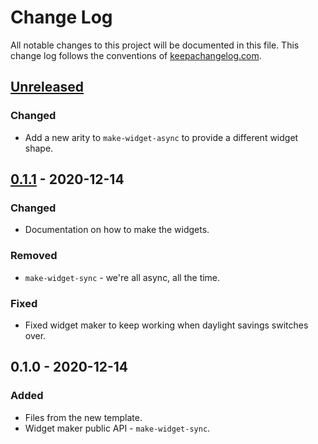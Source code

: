 # Change Log
All notable changes to this project will be documented in this file. This change log follows the conventions of [keepachangelog.com](http://keepachangelog.com/).

## [Unreleased]
### Changed
- Add a new arity to `make-widget-async` to provide a different widget shape.

## [0.1.1] - 2020-12-14
### Changed
- Documentation on how to make the widgets.

### Removed
- `make-widget-sync` - we're all async, all the time.

### Fixed
- Fixed widget maker to keep working when daylight savings switches over.

## 0.1.0 - 2020-12-14
### Added
- Files from the new template.
- Widget maker public API - `make-widget-sync`.

[Unreleased]: https://github.com/your-name/aoc-2020/compare/0.1.1...HEAD
[0.1.1]: https://github.com/your-name/aoc-2020/compare/0.1.0...0.1.1
